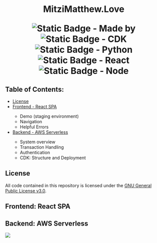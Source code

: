 <h1 align="center">MitziMatthew.Love
    <p align="center">
        <img alt="Static Badge - Made by" src="https://img.shields.io/badge/made%20by-mitzizitler-blue?style=plastic&logo=github">
        <img alt="Static Badge - CDK" src="https://img.shields.io/badge/cdk-2.65.0-orange?style=plastic&logo=amazon">
        <img alt="Static Badge - Python" src="https://img.shields.io/badge/python-3.7-lightblue?style=plastic&logo=python">
        <img alt="Static Badge - React" src="https://img.shields.io/badge/react-18.2.0-red?style=plastic&logo=react">
        <img alt="Static Badge - Node" src="https://img.shields.io/badge/node-18.x-pink?style=plastic&logo=npm">
    </p>
</h1>

## Table of Contents:

<ul>
  <li>
    <a href="https://github.com/mitzitler/dotlove#license">License</a>
  </li>
  <li>
    <a href="https://github.com/mitzitler/dotlove#frontend-react-spa">Frontend - React SPA</a>
  </li>
  <ul>
    <li>Demo (staging environment)</li>
    <li>Navigation</li>
    <li>Helpful Errors</li>
  </ul>
  <li>
    <a href="https://github.com/mitzitler/dotlove#backend-aws-serverless">Backend - AWS Serverless</a>
  </li>
  <ul>
    <li>System overview</li>
    <li>Transaction Handling</li>
    <li>Authentication</li>
    <li>CDK: Structure and Deployment</li>
  </ul>
</ul>

## License
All code contained in this repository is licensed under the <a href="https://github.com/mitzitler/dotlove/blob/main/license.txt">GNU General Public License v3.0</a>.

## Frontend: React SPA

## Backend: AWS Serverless
<img src="https://a2p-campaign-registration.s3.us-east-1.amazonaws.com/dot_love_sys_design.png"></img>
